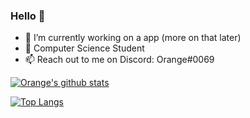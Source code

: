 ### Hello 👋


- 🔭 I’m currently working on a app (more on that later)
- 🏫 Computer Science Student
- 📫 Reach out to me on Discord: Orange#0069
<!--
**dementedorange/dementedorange** is a ✨ _special_ ✨ repository because its `README.md` (this file) appears on your GitHub profile.

Here are some ideas to get you started:

- 🔭 I’m currently working on ...
- 🌱 I’m currently learning ...
- 👯 I’m looking to collaborate on ...
- 🤔 I’m looking for help with ...
- 💬 Ask me about ...
- 📫 How to reach me: ...
- 😄 Pronouns: ...
- ⚡ Fun fact: ...
-->
[![Orange's github stats](https://github-readme-stats-sigma-five.vercel.app/api?username=dementedorange&count_private=true&show_icons=true&theme=radical&hide_rank=false)](https://github.com/dementedorange/github-readme-stats)

[![Top Langs](https://github-readme-stats-sigma-five.vercel.app/api/top-langs/?username=dementedorange&theme=radical)](https://github.com/dementedorange/github-readme-stats)


